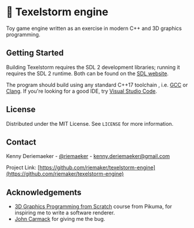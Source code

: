# 🌋 Texelstorm engine

Toy game engine written as an exercise in modern C++ and 3D graphics programming.

## Getting Started

Building Texelstorm requires the SDL 2 development libraries; running it requires the SDL 2 runtime. Both can be found on the [SDL website](https://www.libsdl.org/).

The program should build using any standard C++17 toolchain , i.e. [GCC](https://gcc.gnu.org/) or [Clang](https://clang.llvm.org/). If you're looking for a good IDE, try [Visual Studio Code](https://code.visualstudio.com/docs/languages/cpp).

## License

Distributed under the MIT License. See `LICENSE` for more information.

## Contact

Kenny Deriemaeker - [@riemaeker](https://twitter.com/riemaker) - kenny.deriemaeker@gmail.com

Project Link: [https://github.com/riemaker/texelstorm-engine](https://github.com/riemaker/texelstorm-engine)

## Acknowledgements

* [3D Graphics Programming from Scratch](https://courses.pikuma.com/courses/learn-computer-graphics-programming) course from Pikuma, for inspiring me to write a software renderer. 
* [John Carmack](https://twitter.com/ID_AA_Carmack) for giving me the bug.
